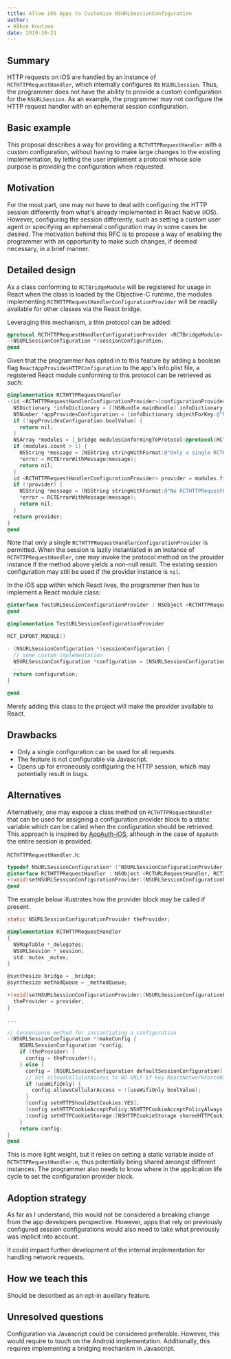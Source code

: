 ```yaml
---
title: Allow iOS Apps to Customize NSURLSessionConfiguration
author:
- Håkon Knutzen
date: 2019-10-21
---
```


## Summary

HTTP requests on iOS are handled by an instance of `RCTHTTPRequestHandler`, which internally configures its `NSURLSession`. Thus, the programmer does not have the ability to provide a custom configuration for the `NSURLSession`. As an example, the programmer may not configure the HTTP request handler with an ephemeral session configuration.

## Basic example

This proposal describes a way for providing a `RCTHTTPRequestHandler` with a custom configuration, without having to make large changes to the existing implementation, by letting the user implement a protocol whose sole purpose is providing the configuration when requested.

## Motivation

For the most part, one may not have to deal with configuring the HTTP session differently from what's already implemented in React Native (iOS). However, configuring the session differently, such as setting a custom user agent or specifying an ephemeral configuration may in some cases be desired. The motivation behind this RFC is to propose a way of enabling the programmer with an opportunity to make such changes, if deemed necessary, in a brief manner.

## Detailed design

As a class conforming to `RCTBridgeModule` will be registered for usage in React when the class is loaded by the Objective-C runtime, the modules implementing `RCTHTTPRequestHandlerConfigurationProvider` will be readily available for other classes via the React bridge.

Leveraging this mechanism, a thin protocol can be added:

```objective-c
@protocol RCTHTTPRequestHandlerConfigurationProvider <RCTBridgeModule>
-(NSURLSessionConfiguration *)sessionConfiguration;
@end
```

Given that the programmer has opted in to this feature by adding a boolean flag `ReactAppProvidesHTTPConfiguration` to the app's Info.plist file, a registered React module conforming to this protocol can be retrieved as such:

```objective-c
@implementation RCTHTTPRequestHandler
-(id <RCTHTTPRequestHandlerConfigurationProvider>)configurationProviderWithError:(NSError **)error {
  NSDictionary *infoDictionary = [[NSBundle mainBundle] infoDictionary];
  NSNumber *appProvidesConfiguration = [infoDictionary objectForKey:@"ReactAppProvidesHTTPConfiguration"];
  if (!appProvidesConfiguration.boolValue) {
    return nil;
  }
  NSArray *modules = [_bridge modulesConformingToProtocol:@protocol(RCTHTTPRequestHandlerConfigurationProvider)];
  if (modules.count > 1) {
    NSString *message = [NSString stringWithFormat:@"Only a single RCTHTTPRequestHandlerConfigurationProvider can be implemented"];
    *error = RCTErrorWithMessage(message);
    return nil;
  }
  id <RCTHTTPRequestHandlerConfigurationProvider> provider = modules.firstObject;
  if (!provider) {
    NSString *message = [NSString stringWithFormat:@"No RCTHTTPRequestHandlerConfigurationProvider module registered with the application"];
    *error = RCTErrorWithMessage(message);
    return nil;
  }
  return provider;
}
@end
```

Note that only a single `RCTHTTPRequestHandlerConfigurationProvider` is permitted. When the session is lazily instantiated in an instance of `RCTHTTPRequestHandler`, one may invoke the protocol method on the provider instance if the method above yields a non-null result. The existing session configuration may still be used if the provider instance is `nil`.

In the iOS app within which React lives, the programmer then has to implement a React module class:

```objective-c
@interface TestURLSessionConfigurationProvider : NSObject <RCTHTTPRequestHandlerConfigurationProvider>
@end
```

```objective-c
@implementation TestURLSessionConfigurationProvider

RCT_EXPORT_MODULE()

- (NSURLSessionConfiguration *)sessionConfiguration {
  // some custom implementation
  NSURLSessionConfiguration *configuration = [NSURLSessionConfiguration ephemeralSessionConfiguration];
  ...
  return configuration;
}

@end
```

Merely adding this class to the project will make the provider available to React.

## Drawbacks

- Only a single configuration can be used for all requests.
- The feature is not configurable via Javascript.
- Opens up for erroneously configuring the HTTP session, which may potentially result in bugs.

## Alternatives

Alternatively, one may expose a class method on `RCTHTTPRequestHandler` that can be used for assigning a configuration provider block to a static variable which can be called when the configuration should be retrieved. This approach is inspired by [AppAuth-iOS](https://github.com/openid/AppAuth-iOS/blob/66b6c77d7594ae08182cd067892875c41a6be73b/Source/OIDURLSessionProvider.m), although in the case of `AppAuth` the entire session is provided.

`RCTHTTPRequestHandler.h`:

```objective-c
typedef NSURLSessionConfiguration* (^NSURLSessionConfigurationProvider)(void);
@interface RCTHTTPRequestHandler : NSObject <RCTURLRequestHandler, RCTInvalidating>
+(void)setNSURLSessionConfigurationProvider:(NSURLSessionConfigurationProvider)provider;
@end
```

The example below illustrates how the provider block may be called if present.

```objective-c
static NSURLSessionConfigurationProvider theProvider;

@implementation RCTHTTPRequestHandler
{
  NSMapTable *_delegates;
  NSURLSession *_session;
  std::mutex _mutex;
}

@synthesize bridge = _bridge;
@synthesize methodQueue = _methodQueue;

+(void)setNSURLSessionConfigurationProvider:(NSURLSessionConfigurationProvider)provider {
  theProvider = provider;
}

...

// Convenience method for instantiating a configuration
-(NSURLSessionConfiguration *)makeConfig {
    NSURLSessionConfiguration *config;
    if (theProvider) {
      config = theProvider();
    } else {
      config = [NSURLSessionConfiguration defaultSessionConfiguration];
      // Set allowsCellularAccess to NO ONLY if key ReactNetworkForceWifiOnly exists AND its value is YES
      if (useWifiOnly) {
        config.allowsCellularAccess = ![useWifiOnly boolValue];
      }
      [config setHTTPShouldSetCookies:YES];
      [config setHTTPCookieAcceptPolicy:NSHTTPCookieAcceptPolicyAlways];
      [config setHTTPCookieStorage:[NSHTTPCookieStorage sharedHTTPCookieStorage]];
    }
    return config;
}
@end
```

This is more light weight, but it relies on setting a static variable inside of `RCTHTTPRequestHandler.m`, thus potentially being shared amongst different instances. The programmer also needs to know where in the application life cycle to set the configuration provider block.

## Adoption strategy

As far as I understand, this would not be considered a breaking change from the app developers perspective. However, apps that rely on previously configured session configurations would also need to take what previously was implicit into account.

It could impact further development of the internal implementation for handling network requests.

## How we teach this

Should be described as an opt-in auxillary feature.

## Unresolved questions

Configuration via Javascript could be considered preferable. However, this would require to touch on the Android implementation. Additionally, this requires implementing a bridging mechanism in Javascript.
